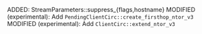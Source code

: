 ADDED: StreamParameters::suppress_{flags,hostname}
MODIFIED (experimental): Add `PendingClientCirc::create_firsthop_ntor_v3`
MODIFIED (experimental): Add `ClientCirc::extend_ntor_v3`

